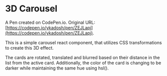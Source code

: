 # 3D Carousel

A Pen created on CodePen.io. Original URL: [https://codepen.io/ykadosh/pen/ZEJLapj](https://codepen.io/ykadosh/pen/ZEJLapj).

This is a simple carousel react component, that utilizes CSS transformations to create this 3D effect.

The cards are rotated, translated and blurred based on their distance in the list from the active card. Additionally, the color of the card is changing to be darker while maintaining the same hue using hsl().
